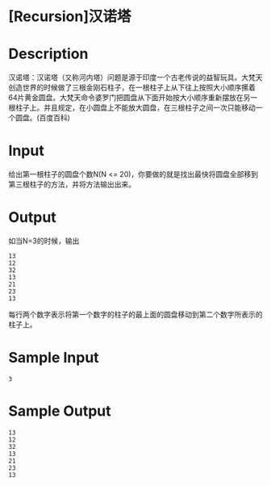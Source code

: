 # [Recursion]汉诺塔

# Description
汉诺塔：汉诺塔（又称河内塔）问题是源于印度一个古老传说的益智玩具。大梵天创造世界的时候做了三根金刚石柱子，在一根柱子上从下往上按照大小顺序摞着64片黄金圆盘。大梵天命令婆罗门把圆盘从下面开始按大小顺序重新摆放在另一根柱子上。并且规定，在小圆盘上不能放大圆盘，在三根柱子之间一次只能移动一个圆盘。(百度百科)

# Input
给出第一根柱子的圆盘个数N(N <= 20)，你要做的就是找出最快将圆盘全部移到第三根柱子的方法，并将方法输出出来。
 
# Output 
如当N=3的时候，输出
```
13
12
32
13
21
23
13
```
每行两个数字表示将第一个数字的柱子的最上面的圆盘移动到第二个数字所表示的柱子上。

# Sample Input
`3`

# Sample Output
```
13
12
32
13
21
23
13
```